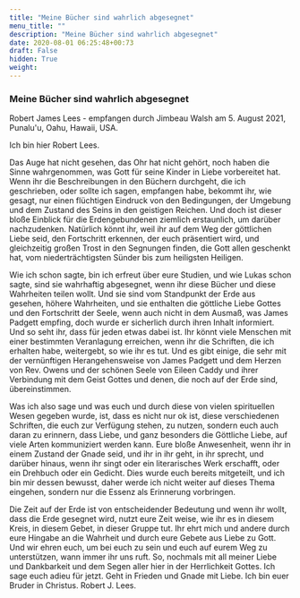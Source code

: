 ```yaml
---
title: "Meine Bücher sind wahrlich abgesegnet"
menu_title: ""
description: "Meine Bücher sind wahrlich abgesegnet"
date: 2020-08-01 06:25:48+00:73
draft: False
hidden: True
weight:
---
```

### Meine Bücher sind wahrlich abgesegnet

Robert James Lees - empfangen durch Jimbeau Walsh am 5. August 2021, Punalu'u, Oahu, Hawaii, USA.

Ich bin hier Robert Lees.

Das Auge hat nicht gesehen, das Ohr hat nicht gehört, noch haben die Sinne wahrgenommen, was Gott für seine Kinder in Liebe vorbereitet hat. Wenn ihr die Beschreibungen in den Büchern durchgeht, die ich geschrieben, oder sollte ich sagen, empfangen habe, bekommt ihr, wie gesagt, nur einen flüchtigen Eindruck von den Bedingungen, der Umgebung und dem Zustand des Seins in den geistigen Reichen. Und doch ist dieser bloße Einblick für die Erdengebundenen ziemlich erstaunlich, um darüber nachzudenken. Natürlich könnt ihr, weil ihr auf dem Weg der göttlichen Liebe seid, den Fortschritt erkennen, der euch präsentiert wird, und gleichzeitig großen Trost in den Segnungen finden, die Gott allen geschenkt hat, vom niederträchtigsten Sünder bis zum heiligsten Heiligen.

Wie ich schon sagte, bin ich erfreut über eure Studien, und wie Lukas schon sagte, sind sie wahrhaftig abgesegnet, wenn ihr diese Bücher und diese Wahrheiten teilen wollt. Und sie sind vom Standpunkt der Erde aus gesehen, höhere Wahrheiten, und sie enthalten die göttliche Liebe Gottes und den Fortschritt der Seele, wenn auch nicht in dem Ausmaß, was James Padgett empfing, doch wurde er sicherlich durch ihren Inhalt informiert. Und so seht ihr, dass für jeden etwas dabei ist. Ihr könnt viele Menschen mit einer bestimmten Veranlagung erreichen, wenn ihr die Schriften, die ich erhalten habe, weitergebt, so wie ihr es tut. Und es gibt einige, die sehr mit der vernünftigen Herangehensweise von James Padgett und dem Herzen von Rev. Owens und der schönen Seele von Eileen Caddy und ihrer Verbindung mit dem Geist Gottes und denen, die noch auf der Erde sind, übereinstimmen.

Was ich also sage und was euch und durch diese von vielen spirituellen Wesen gegeben wurde, ist, dass es nicht nur ok ist, diese verschiedenen Schriften, die euch zur Verfügung stehen, zu nutzen, sondern euch auch daran zu erinnern, dass Liebe, und ganz besonders die Göttliche Liebe, auf viele Arten kommuniziert werden kann. Eure bloße Anwesenheit, wenn ihr in einem Zustand der Gnade seid, und ihr in ihr geht, in ihr sprecht, und darüber hinaus, wenn ihr singt oder ein literarisches Werk erschafft, oder ein Drehbuch oder ein Gedicht. Dies wurde euch bereits mitgeteilt, und ich bin mir dessen bewusst, daher werde ich nicht weiter auf dieses Thema eingehen, sondern nur die Essenz als Erinnerung vorbringen.

Die Zeit auf der Erde ist von entscheidender Bedeutung und wenn ihr wollt, dass die Erde gesegnet wird, nutzt eure Zeit weise, wie ihr es in diesem Kreis, in diesem Gebet, in dieser Gruppe tut. Ihr ehrt mich und andere durch eure Hingabe an die Wahrheit und durch eure Gebete aus Liebe zu Gott. Und wir ehren euch, um bei euch zu sein und euch auf eurem Weg zu unterstützen, wann immer ihr uns ruft. So, nochmals mit all meiner Liebe und Dankbarkeit und dem Segen aller hier in der Herrlichkeit Gottes. Ich sage euch adieu für jetzt. Geht in Frieden und Gnade mit Liebe. Ich bin euer Bruder in Christus. Robert J. Lees.
